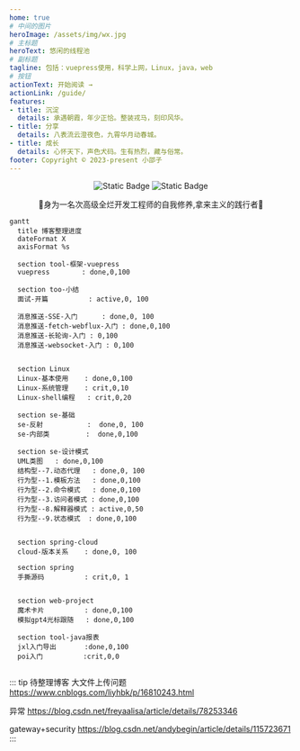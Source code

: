 ```yaml
---
home: true
# 中间的图片
heroImage: /assets/img/wx.jpg
# 主标题
heroText: 悠闲的线程池
# 副标题
tagline: 包括：vuepress使用，科学上网，Linux，java，web
# 按钮
actionText: 开始阅读 →
actionLink: /guide/
features:
- title: 沉淀
  details: 承遇朝霞，年少正恰。整装戎马，刻印风华。
- title: 分享
  details: 八表流云澄夜色，九霄华月动春城。
- title: 成长
  details: 心怀天下，声色犬码。生有热烈，藏与俗常。
footer: Copyright © 2023-present 小邵子
---
```




<center>
<img alt="Static Badge" src="https://img.shields.io/badge/java-%E4%BA%8C%E6%89%8B%E7%A8%8B%E5%BA%8F%E5%91%98%F0%9F%90%92-blue">
<img alt="Static Badge" src="https://img.shields.io/badge/java-CV%E6%94%BB%E5%9F%8E%E7%8B%AE%F0%9F%A6%81-red">
<p>🎉身为一名次高级全烂开发工程师的自我修养,拿来主义的践行者🎉</p>
</center>

```mermaid
gantt
  title 博客整理进度
  dateFormat X
  axisFormat %s

  section tool-框架-vuepress
  vuepress        : done,0,100

  section too-小结
  面试-开篇          : active,0, 100

  消息推送-SSE-入门      : done,0, 100
  消息推送-fetch-webflux-入门 : done,0,100
  消息推送-长轮询-入门 : 0,100
  消息推送-websocket-入门 : 0,100


  section Linux
  Linux-基本使用    : done,0,100
  Linux-系统管理    : crit,0,10
  Linux-shell编程   : crit,0,20

  section se-基础
  se-反射           :  done,0, 100
  se-内部类         :  done,0,100

  section se-设计模式
  UML类图   : done,0,100
  结构型--7.动态代理   : done,0, 100
  行为型--1.模板方法   : done,0,100
  行为型--2.命令模式   : done,0,100
  行为型--3.访问者模式 : done,0,100
  行为型--8.解释器模式 : active,0,50
  行为型--9.状态模式  : done,0,100
  

  section spring-cloud
  cloud-版本关系    : done,0, 100

  section spring
  手撕源码          : crit,0, 1


  section web-project
  魔术卡片          : done,0,100
  模拟gpt4光标跟随   : done,0,100

  section tool-java报表
  jxl入门导出       :done,0,100
  poi入门          :crit,0,0
  
```




::: tip 待整理博客
大文件上传问题
https://www.cnblogs.com/liyhbk/p/16810243.html

异常
https://blog.csdn.net/freyaalisa/article/details/78253346

gateway+security
https://blog.csdn.net/andybegin/article/details/115723671
::: 
